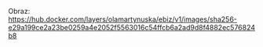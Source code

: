 Obraz:
https://hub.docker.com/layers/olamartynuska/ebiz/v1/images/sha256-e29a199ce2a23be0259a4e2052f5563016c54ffcb6a2ad9d8f4882ec576824b8
